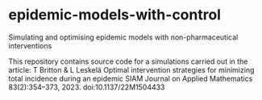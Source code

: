 # epidemic-models-with-control
Simulating and optimising epidemic models with non-pharmaceutical interventions

This repository contains source code for a simulations carried out in the article:
T Britton & L Leskelä
Optimal intervention strategies for minimizing total incidence during an epidemic
SIAM Journal on Applied Mathematics 83(2):354–373, 2023.
doi:10.1137/22M1504433
